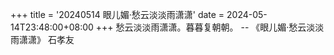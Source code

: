 +++
title = '20240514 眼儿媚·愁云淡淡雨潇潇'
date = 2024-05-14T23:48:00+08:00
+++
愁云淡淡雨潇潇。暮暮复朝朝。
-- 《眼儿媚·愁云淡淡雨潇潇》 石孝友
